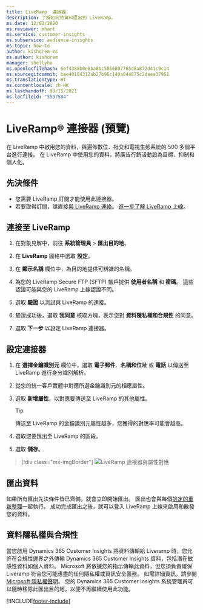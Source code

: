 ```yaml
---
title: LiveRamp  連接器
description: 了解如何將資料匯出到 LiveRamp。
ms.date: 12/02/2020
ms.reviewer: mhart
ms.service: customer-insights
ms.subservice: audience-insights
ms.topic: how-to
author: kishorem-ms
ms.author: kishorem
manager: shellyha
ms.openlocfilehash: 6ef4388b0e8ba8bc5866807765d8a872d41c9c14
ms.sourcegitcommit: bae40184312ab27b95c140a044875c2daea37951
ms.translationtype: HT
ms.contentlocale: zh-HK
ms.lasthandoff: 03/15/2021
ms.locfileid: "5597584"
---
```

# <a name="liverampreg-connector-preview"></a>LiveRamp&reg; 連接器 (預覽)

在 LiveRamp 中啟用您的資料，與遍佈數位、社交和電視生態系統的 500 多個平台進行連接。 在 LiveRamp 中使用您的資料，將廣告行銷活動設為目標、抑制和個人化。

## <a name="prerequisites"></a>先決條件

- 您需要 LiveRamp 訂閱才能使用此連接器。
- 若要取得訂閱，請直接[與 LiveRamp 連絡](https://liveramp.com/contact/)。 [進一步了解 LiveRamp 上線](https://liveramp.com/our-platform/data-onboarding/)。

## <a name="connect-to-liveramp"></a>連接至 LiveRamp

1. 在對象見解中，前往 **系統管理員** > **匯出目的地**。

1. 在 **LiveRamp** 圖格中選取 **設定**。

1. 在 **顯示名稱** 欄位中，為目的地提供可辨識的名稱。

1. 為您的 LiveRamp Secure FTP (SFTP) 帳戶提供 **使用者名稱** 和 **密碼**。
這些認證可能與您的 LiveRamp 上線認證不同。

1. 選取 **驗證** 以測試與 LiveRamp 的連接。

1. 驗證成功後，選取 **我同意** 核取方塊，表示您對 **資料隱私權和合規性** 的同意。

1. 選取 **下一步** 以設定 LiveRamp 連接器。

## <a name="configure-the-connector"></a>設定連接器

1. 在 **選擇金鑰識別元** 欄位中，選取 **電子郵件**、**名稱和位址** 或 **電話** 以傳送至 LiveRamp 進行身分識別解析。

1. 從您的統一客戶實體中對應所選金鑰識別元的相應屬性。

1. 選取 **新增屬性**，以對應要傳送至 LiveRamp 的其他屬性。

   > [!TIP]
   > 傳送至 LiveRamp 的金鑰識別元屬性越多，您獲得的對應率可能會越高。

1. 選取您要匯出至 LiveRamp 的區段。

1. 選取 **儲存**。

> [!div class="mx-imgBorder"]
> ![LiveRamp 連接器與屬性對應](media/export-liveramp-segments.png "LiveRamp 連接器與屬性對應")

## <a name="export-the-data"></a>匯出資料

如果所有匯出先決條件皆已齊備，就會立即開始匯出。 匯出也會與每個[排定的重新整理](system.md#schedule-tab)一起執行。
成功完成匯出之後，就可以登入 LiveRamp 上線來啟用和散發您的資料。

## <a name="data-privacy-and-compliance"></a>資料隱私權與合規性

當您啟用 Dynamics 365 Customer Insights 將資料傳輸給 Liveramp 時，您允許在合規性邊界之外傳輸 Dynamics 365 Customer Insights 資料，包括潛在敏感性資料如個人資料。 Microsoft 將依據您的指示傳輸此資料，但您須負責確保 Liveramp 符合您可能應盡的任何隱私權或資訊安全義務。 如需詳細資訊，請參閱 [Microsoft 隱私權聲明](https://go.microsoft.com/fwlink/?linkid=396732)。
您的 Dynamics 365 Customer Insights 系統管理員可以隨時移除此匯出目的地，以便不再繼續使用此功能。

[!INCLUDE[footer-include](../includes/footer-banner.md)]